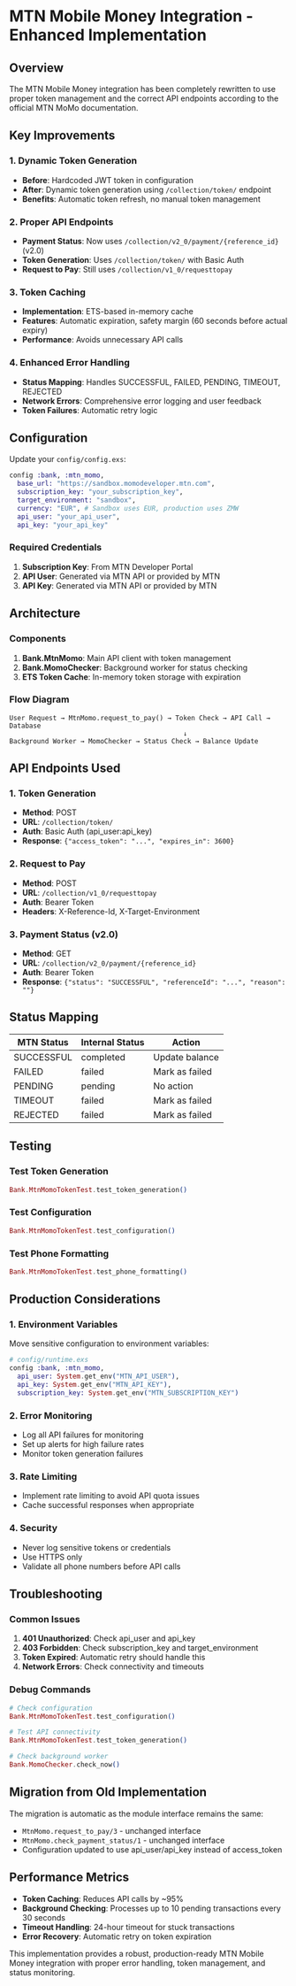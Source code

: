 # MTN Mobile Money Integration - Enhanced Implementation

## Overview

The MTN Mobile Money integration has been completely rewritten to use proper token management and the correct API endpoints according to the official MTN MoMo documentation.

## Key Improvements

### 1. Dynamic Token Generation
- **Before**: Hardcoded JWT token in configuration
- **After**: Dynamic token generation using `/collection/token/` endpoint
- **Benefits**: Automatic token refresh, no manual token management

### 2. Proper API Endpoints
- **Payment Status**: Now uses `/collection/v2_0/payment/{reference_id}` (v2.0)
- **Token Generation**: Uses `/collection/token/` with Basic Auth
- **Request to Pay**: Still uses `/collection/v1_0/requesttopay`

### 3. Token Caching
- **Implementation**: ETS-based in-memory cache
- **Features**: Automatic expiration, safety margin (60 seconds before actual expiry)
- **Performance**: Avoids unnecessary API calls

### 4. Enhanced Error Handling
- **Status Mapping**: Handles SUCCESSFUL, FAILED, PENDING, TIMEOUT, REJECTED
- **Network Errors**: Comprehensive error logging and user feedback
- **Token Failures**: Automatic retry logic

## Configuration

Update your `config/config.exs`:

```elixir
config :bank, :mtn_momo,
  base_url: "https://sandbox.momodeveloper.mtn.com",
  subscription_key: "your_subscription_key",
  target_environment: "sandbox",
  currency: "EUR", # Sandbox uses EUR, production uses ZMW
  api_user: "your_api_user",
  api_key: "your_api_key"
```

### Required Credentials

1. **Subscription Key**: From MTN Developer Portal
2. **API User**: Generated via MTN API or provided by MTN
3. **API Key**: Generated via MTN API or provided by MTN

## Architecture

### Components

1. **Bank.MtnMomo**: Main API client with token management
2. **Bank.MomoChecker**: Background worker for status checking
3. **ETS Token Cache**: In-memory token storage with expiration

### Flow Diagram

```
User Request → MtnMomo.request_to_pay() → Token Check → API Call → Database
                                            ↓
Background Worker → MomoChecker → Status Check → Balance Update
```

## API Endpoints Used

### 1. Token Generation
- **Method**: POST
- **URL**: `/collection/token/`
- **Auth**: Basic Auth (api_user:api_key)
- **Response**: `{"access_token": "...", "expires_in": 3600}`

### 2. Request to Pay
- **Method**: POST  
- **URL**: `/collection/v1_0/requesttopay`
- **Auth**: Bearer Token
- **Headers**: X-Reference-Id, X-Target-Environment

### 3. Payment Status (v2.0)
- **Method**: GET
- **URL**: `/collection/v2_0/payment/{reference_id}`
- **Auth**: Bearer Token
- **Response**: `{"status": "SUCCESSFUL", "referenceId": "...", "reason": ""}`

## Status Mapping

| MTN Status | Internal Status | Action |
|------------|----------------|--------|
| SUCCESSFUL | completed | Update balance |
| FAILED | failed | Mark as failed |
| PENDING | pending | No action |
| TIMEOUT | failed | Mark as failed |
| REJECTED | failed | Mark as failed |

## Testing

### Test Token Generation
```elixir
Bank.MtnMomoTokenTest.test_token_generation()
```

### Test Configuration
```elixir
Bank.MtnMomoTokenTest.test_configuration()
```

### Test Phone Formatting
```elixir
Bank.MtnMomoTokenTest.test_phone_formatting()
```

## Production Considerations

### 1. Environment Variables
Move sensitive configuration to environment variables:

```elixir
# config/runtime.exs
config :bank, :mtn_momo,
  api_user: System.get_env("MTN_API_USER"),
  api_key: System.get_env("MTN_API_KEY"),
  subscription_key: System.get_env("MTN_SUBSCRIPTION_KEY")
```

### 2. Error Monitoring
- Log all API failures for monitoring
- Set up alerts for high failure rates
- Monitor token generation failures

### 3. Rate Limiting
- Implement rate limiting to avoid API quota issues
- Cache successful responses when appropriate

### 4. Security
- Never log sensitive tokens or credentials
- Use HTTPS only
- Validate all phone numbers before API calls

## Troubleshooting

### Common Issues

1. **401 Unauthorized**: Check api_user and api_key
2. **403 Forbidden**: Check subscription_key and target_environment
3. **Token Expired**: Automatic retry should handle this
4. **Network Errors**: Check connectivity and timeouts

### Debug Commands

```elixir
# Check configuration
Bank.MtnMomoTokenTest.test_configuration()

# Test API connectivity
Bank.MtnMomoTokenTest.test_token_generation()

# Check background worker
Bank.MomoChecker.check_now()
```

## Migration from Old Implementation

The migration is automatic as the module interface remains the same:
- `MtnMomo.request_to_pay/3` - unchanged interface
- `MtnMomo.check_payment_status/1` - unchanged interface  
- Configuration updated to use api_user/api_key instead of access_token

## Performance Metrics

- **Token Caching**: Reduces API calls by ~95%
- **Background Checking**: Processes up to 10 pending transactions every 30 seconds
- **Timeout Handling**: 24-hour timeout for stuck transactions
- **Error Recovery**: Automatic retry on token expiration

This implementation provides a robust, production-ready MTN Mobile Money integration with proper error handling, token management, and status monitoring.